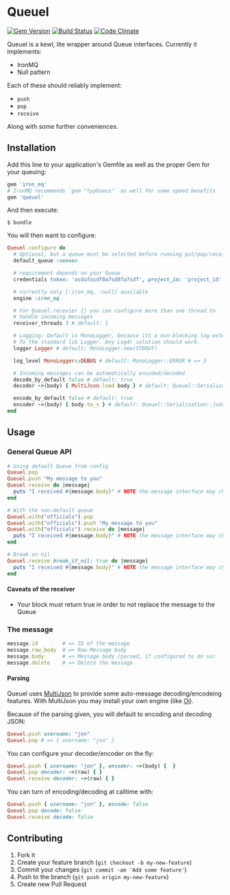 # Queuel
[![Gem Version](https://badge.fury.io/rb/queuel.png)](http://badge.fury.io/rb/queuel)
[![Build Status](https://travis-ci.org/sportngin/queuel.png?branch=master)](https://travis-ci.org/sportngin/queuel)
[![Code Climate](https://codeclimate.com/github/sportngin/queuel.png)](https://codeclimate.com/github/sportngin/queuel)

Queuel is a kewl, lite wrapper around Queue interfaces. Currently it implements:

* IronMQ
* Null pattern

Each of these should reliably implement:

* `push`
* `pop`
* `receive`

Along with some further conveniences.

## Installation

Add this line to your application's Gemfile as well as the proper Gem for
your queuing:

```ruby
gem 'iron_mq'
# IronMQ recommends `gem "typhoeus"` as well for some speed benefits
gem 'queuel'
```

And then execute:

    $ bundle

You will then want to configure:

```ruby
Queuel.configure do
  # Optional, but a queue must be selected before running put/pop/receive
  default_queue :venues

  # requirement depends on your Queue
  credentials token: 'asdufasdf8a7sd8fa7sdf', project_id: 'project_id'

  # currently only [:iron_mq, :null] available
  engine :iron_mq

  # For Queuel.recevier {} you can configure more than one thread to
  # handle incoming messages
  receiver_threads 3 # default: 1

  # Logging: Default is MonoLogger, because its a non-blocking log-extension
  # To the standard lib Logger. Any Log4r solution should work.
  logger Logger # default: MonoLogger.new(STDOUT)

  log_level MonoLogger::DEBUG # default: MonoLogger::ERROR # => 3

  # Incoming messages can be automatically encoded/decoded
  decode_by_default false # default: true
  decoder ->(body) { MultiJson.load body } # default: Queuel::Serialization::Json::Decoder

  encode_by_default false # default: true
  encoder ->(body) { body.to_s } # default: Queuel::Serialization::Json::Encoder
end
```

## Usage

### General Queue API

```ruby
# Using default Queue from config
Queuel.pop
Queuel.push "My message to you"
Queuel.receive do |message|
  puts "I received #{message.body}" # NOTE the message interface may change, this is currently not wrapped by the gem
end

# With the non-default queue
Queuel.with("officials").pop
Queuel.with("officials").push "My message to you"
Queuel.with("officials").receive do |message|
  puts "I received #{message.body}" # NOTE the message interface may change, this is currently not wrapped by the gem
end

# Break on nil
Queuel.receive break_if_nil: true do |message|
  puts "I received #{message.body}" # NOTE the message interface may change, this is currently not wrapped by the gem
end
```

#### Caveats of the receiver

* Your block must return true in order to not replace the message to the Queue

### The message

```ruby
message.id        # => ID of the message
message.raw_body  # => Raw Message body
message.body      # => Message body (parsed, if configured to do so)
message.delete    # => Delete the message
```

#### Parsing

Queuel uses [MultiJson](https://github.com/intridea/multi_json) to provide
some auto-message decoding/encodeing features. With MultiJson you may install your own engine
(like [Oj](https://github.com/ohler55/oj)).

Because of the parsing given, you will default to encoding and decoding JSON:

```ruby
Queuel.push username: "jon"
Queuel.pop # => { username: "jon" }
```

You can configure your decoder/encoder on the fly:

```ruby
Queuel.push { username: "jon" }, encoder: ->(body) {  }
Queuel.pop decoder: ->(raw) { }
Queuel.receive decoder: ->(raw) { }
```

You can turn of encoding/decoding at calltime with:

```ruby
Queuel.push { username: "jon" }, encode: false
Queuel.pop decode: false
Queuel.receive decode: false
```


## Contributing

1. Fork it
2. Create your feature branch (`git checkout -b my-new-feature`)
3. Commit your changes (`git commit -am 'Add some feature'`)
4. Push to the branch (`git push origin my-new-feature`)
5. Create new Pull Request
